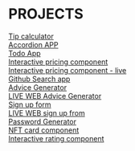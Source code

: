 # PROJECTS
<a href=https://github.com/dachidavituri/tip-calculator>
    Tip calculator
</a>
<br>
<a href=https://github.com/dachidavituri/Accordion-app>
    Accordion APP
</a>
<br>
<a href=https://github.com/dachidavituri/Todo-app>
    Todo App
</a>
<br>
<a href=https://github.com/dachidavituri/Interactive-pricing-component>
    Interactive pricing component
</a>
<br>
<a href=https://dachidavituri.github.io/Interactive-pricing-component/>
    Interactive pricing component - live
</a>
<br>
<a href=https://github.com/dachidavituri/Github_seach_app>
    Github Search app
</a>
<br>
<a href=https://github.com/dachidavituri/adive-generator>
    Advice Generator 
</a>
<br>
<a href=https://dachidavituri.github.io/adive-generator/>
    LIVE WEB Advice Generator
</a>
<br>
<a href=https://github.com/dachidavituri/sign-up-form>
    Sign up form
</a>
<br>
<a href=https://dachidavituri.github.io/sign-up-form/>
    LIVE WEB sign up from
</a>
<br>
<a href=https://github.com/dachidavituri/password-generator-app>
    Password Generator 
</a>
<br>
<a href=https://github.com/dachidavituri/nft-card-compoennt-react>
    NFT card component
</a>
<br>
<a href=https://github.com/dachidavituri/rating-component-react>
    Interactive rating component
</a>
